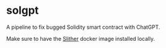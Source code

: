 # solgpt
A pipeline to fix bugged Solidity smart contract with ChatGPT.


Make sure to have the [Slither](https://github.com/crytic/slither) docker image installed locally.
